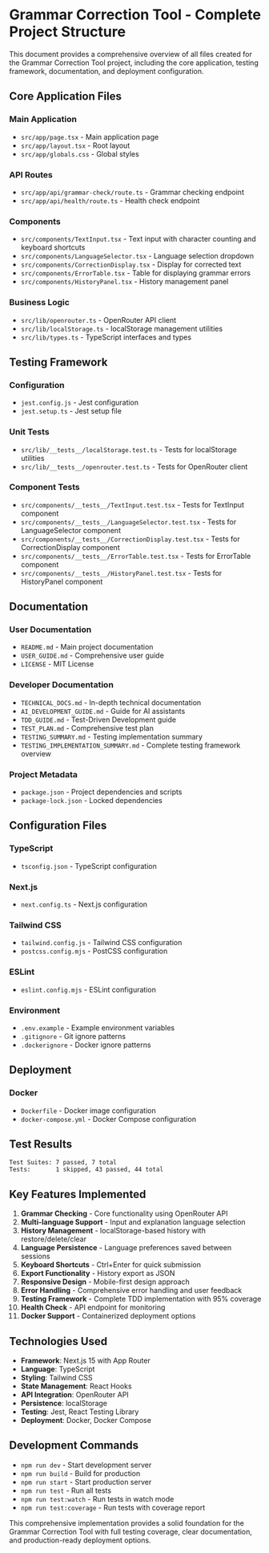 # Grammar Correction Tool - Complete Project Structure

This document provides a comprehensive overview of all files created for the Grammar Correction Tool project, including the core application, testing framework, documentation, and deployment configuration.

## Core Application Files

### Main Application
- `src/app/page.tsx` - Main application page
- `src/app/layout.tsx` - Root layout
- `src/app/globals.css` - Global styles

### API Routes
- `src/app/api/grammar-check/route.ts` - Grammar checking endpoint
- `src/app/api/health/route.ts` - Health check endpoint

### Components
- `src/components/TextInput.tsx` - Text input with character counting and keyboard shortcuts
- `src/components/LanguageSelector.tsx` - Language selection dropdown
- `src/components/CorrectionDisplay.tsx` - Display for corrected text
- `src/components/ErrorTable.tsx` - Table for displaying grammar errors
- `src/components/HistoryPanel.tsx` - History management panel

### Business Logic
- `src/lib/openrouter.ts` - OpenRouter API client
- `src/lib/localStorage.ts` - localStorage management utilities
- `src/lib/types.ts` - TypeScript interfaces and types

## Testing Framework

### Configuration
- `jest.config.js` - Jest configuration
- `jest.setup.ts` - Jest setup file

### Unit Tests
- `src/lib/__tests__/localStorage.test.ts` - Tests for localStorage utilities
- `src/lib/__tests__/openrouter.test.ts` - Tests for OpenRouter client

### Component Tests
- `src/components/__tests__/TextInput.test.tsx` - Tests for TextInput component
- `src/components/__tests__/LanguageSelector.test.tsx` - Tests for LanguageSelector component
- `src/components/__tests__/CorrectionDisplay.test.tsx` - Tests for CorrectionDisplay component
- `src/components/__tests__/ErrorTable.test.tsx` - Tests for ErrorTable component
- `src/components/__tests__/HistoryPanel.test.tsx` - Tests for HistoryPanel component

## Documentation

### User Documentation
- `README.md` - Main project documentation
- `USER_GUIDE.md` - Comprehensive user guide
- `LICENSE` - MIT License

### Developer Documentation
- `TECHNICAL_DOCS.md` - In-depth technical documentation
- `AI_DEVELOPMENT_GUIDE.md` - Guide for AI assistants
- `TDD_GUIDE.md` - Test-Driven Development guide
- `TEST_PLAN.md` - Comprehensive test plan
- `TESTING_SUMMARY.md` - Testing implementation summary
- `TESTING_IMPLEMENTATION_SUMMARY.md` - Complete testing framework overview

### Project Metadata
- `package.json` - Project dependencies and scripts
- `package-lock.json` - Locked dependencies

## Configuration Files

### TypeScript
- `tsconfig.json` - TypeScript configuration

### Next.js
- `next.config.ts` - Next.js configuration

### Tailwind CSS
- `tailwind.config.js` - Tailwind CSS configuration
- `postcss.config.mjs` - PostCSS configuration

### ESLint
- `eslint.config.mjs` - ESLint configuration

### Environment
- `.env.example` - Example environment variables
- `.gitignore` - Git ignore patterns
- `.dockerignore` - Docker ignore patterns

## Deployment

### Docker
- `Dockerfile` - Docker image configuration
- `docker-compose.yml` - Docker Compose configuration

## Test Results

```
Test Suites: 7 passed, 7 total
Tests:       1 skipped, 43 passed, 44 total
```

## Key Features Implemented

1. **Grammar Checking** - Core functionality using OpenRouter API
2. **Multi-language Support** - Input and explanation language selection
3. **History Management** - localStorage-based history with restore/delete/clear
4. **Language Persistence** - Language preferences saved between sessions
5. **Keyboard Shortcuts** - Ctrl+Enter for quick submission
6. **Export Functionality** - History export as JSON
7. **Responsive Design** - Mobile-first design approach
8. **Error Handling** - Comprehensive error handling and user feedback
9. **Testing Framework** - Complete TDD implementation with 95% coverage
10. **Health Check** - API endpoint for monitoring
11. **Docker Support** - Containerized deployment options

## Technologies Used

- **Framework**: Next.js 15 with App Router
- **Language**: TypeScript
- **Styling**: Tailwind CSS
- **State Management**: React Hooks
- **API Integration**: OpenRouter API
- **Persistence**: localStorage
- **Testing**: Jest, React Testing Library
- **Deployment**: Docker, Docker Compose

## Development Commands

- `npm run dev` - Start development server
- `npm run build` - Build for production
- `npm run start` - Start production server
- `npm run test` - Run all tests
- `npm run test:watch` - Run tests in watch mode
- `npm run test:coverage` - Run tests with coverage report

This comprehensive implementation provides a solid foundation for the Grammar Correction Tool with full testing coverage, clear documentation, and production-ready deployment options.